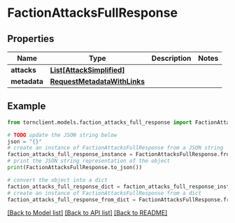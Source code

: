# FactionAttacksFullResponse


## Properties

Name | Type | Description | Notes
------------ | ------------- | ------------- | -------------
**attacks** | [**List[AttackSimplified]**](AttackSimplified.md) |  | 
**metadata** | [**RequestMetadataWithLinks**](RequestMetadataWithLinks.md) |  | 

## Example

```python
from tornclient.models.faction_attacks_full_response import FactionAttacksFullResponse

# TODO update the JSON string below
json = "{}"
# create an instance of FactionAttacksFullResponse from a JSON string
faction_attacks_full_response_instance = FactionAttacksFullResponse.from_json(json)
# print the JSON string representation of the object
print(FactionAttacksFullResponse.to_json())

# convert the object into a dict
faction_attacks_full_response_dict = faction_attacks_full_response_instance.to_dict()
# create an instance of FactionAttacksFullResponse from a dict
faction_attacks_full_response_from_dict = FactionAttacksFullResponse.from_dict(faction_attacks_full_response_dict)
```
[[Back to Model list]](../README.md#documentation-for-models) [[Back to API list]](../README.md#documentation-for-api-endpoints) [[Back to README]](../README.md)


